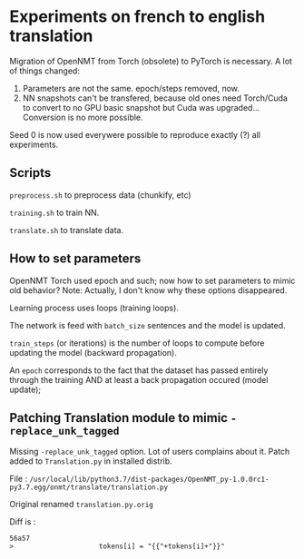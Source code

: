 # Experiments on french to english translation

Migration of OpenNMT from Torch (obsolete) to PyTorch is necessary. A lot of things changed:

1. Parameters are not the same. epoch/steps removed, now.
1. NN snapshots can't be transfered, because old ones need Torch/Cuda to convert to no GPU basic snapshot but Cuda was upgraded... Conversion is no more possible.

Seed 0 is now used everywere possible to reproduce exactly (?) all experiments.

## Scripts
`preprocess.sh` to preprocess data (chunkify, etc)

`training.sh` to train NN.

`translate.sh` to translate data.

## How to set parameters

OpenNMT Torch used epoch and such; now how to set parameters to mimic old behavior?
Note: Actually, I don't know why these options disappeared.

Learning process uses loops (training loops).

The network is feed with `batch_size` sentences and the model is updated.

`train_steps` (or iterations) is the number of loops to compute before updating the model (backward propagation).

An `epoch` corresponds to the fact that the dataset has passed entirely through the training AND at least a back propagation occured (model update);

## Patching Translation module to mimic `-replace_unk_tagged`
Missing `-replace_unk_tagged` option. Lot of users complains about it.
Patch added to `Translation.py` in installed distrib.

File : `/usr/local/lib/python3.7/dist-packages/OpenNMT_py-1.0.0rc1-py3.7.egg/onmt/translate/translation.py`

Original renamed `translation.py.orig`

Diff is :

    56a57
    >                     tokens[i] = "{{"+tokens[i]+"}}"
    

